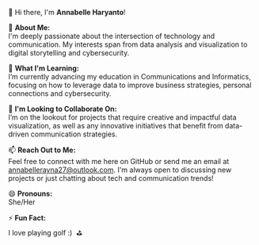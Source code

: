 👋 Hi there, I'm **Annabelle Haryanto**! 

👀 **About Me:**  
I'm deeply passionate about the intersection of technology and communication. My interests span from data analysis and visualization to digital storytelling and cybersecurity.

🌱 **What I'm Learning:**  
I’m currently advancing my education in Communications and Informatics, focusing on how to leverage data to improve business strategies, personal connections and cybersecurity.

💞️ **I'm Looking to Collaborate On:**  
I’m on the lookout for projects that require creative and impactful data visualization, as well as any innovative initiatives that benefit from data-driven communication strategies.

📫 **Reach Out to Me:**  
Feel free to connect with me here on GitHub or send me an email at [annabellerayna27@outlook.com](mailto:annabellerayna27@outlook.com). I'm always open to discussing new projects or just chatting about tech and communication trends!

😄 **Pronouns:**  
She/Her

⚡ **Fun Fact:**  
I love playing golf :)  ⛳️


<!---
annabelleraynah/annabelleraynah is a ✨ special ✨ repository because its `README.md` (this file) appears on your GitHub profile.
You can click the Preview link to take a look at your changes.
--->
